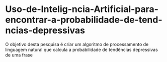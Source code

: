 # Uso-de-Intelig-ncia-Artificial-para-encontrar-a-probabilidade-de-tend-ncias-depressivas
O objetivo desta pesquisa é criar um algoritmo de processamento de linguagem natural que calcula a probabilidade de tendências depressivas de uma frase
